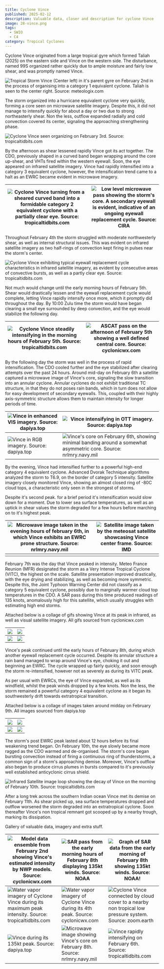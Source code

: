 ```yaml
---
title: Cyclone Vince
published: 2025-02-12
description: Valuable data, closer and description for cyclone Vince
image: 28-vince.png
tags:
  - SWIO
  - C4
category: Tropical Cyclones
---
```

Cyclone Vince originated from a large tropical gyre which formed ⁠Taliah (2025) on the eastern side and Vince on the western side. The disturbance, named 99S organized rather quickly due to ample moisture and fairly low shear, and was promptly named Vince.

![Tropical Storm Vince (Center left) in it's parent gyre on February 2nd in the process of organising into a category 1 equivalent cyclone. Taliah is seen to the center right. Source: meteologix.com](1-vince-formation.png)

The storm organized into a hurricane equivalent cyclone very quickly, forming a core seen on microwave satellite imagery. Despite this, it did not manage to intensify quickly for about a day or two due to strong northeasterly shear. Non the less, outflow expanded radially and cold convection covered its center, signaling the approaching strengthening phase.

![Cyclone Vince seen organizing on February 3rd. Source: tropicaltidbits.com](2-vince-catone.gif)

By the afternoon as shear lessened rapidly Vince got its act together. The CDO, previously shaped in a curved band began wrapping around the core up-shear, and VHTs fired within the western eyewall. Soon, the eye appeared on infrared satellite imagery. Vince had rapidly intensified into a category 3 equivalent cyclone, however, the intensification trend came to a halt as an EWRC became evident in microwave imagery. 

![Cyclone Vince turning from a sheared curved band into a formidable category 2 equivalent cyclone with a partially clear eye. Source: tropicaltidbits.com](3-vince-ri.gif) | ![Low level microwave pass showing the storm's core. A secondary eyewall is evident, indicative of an ongoing eyewall replacement cycle. Source: CIRA](4-vince-mw.png) |
| ------------------------------------------------------------------------------------------------------------------------ | ----------------------------------------------------------------------------------------------------------------------------- |


Throughout February 4th the storm struggled with moderate northwesterly shear, as well as internal structural issues. This was evident on infrared satellite imagery as two half-rings of convection kept firing in pulses near the storm's center. 

![Cyclone Vince exhibiting typical eyewall replacement cycle characteristics in infrared satellite imagery, as evident by consecutive areas of convective bursts, as well as a partly clear eye. Source: tropicaltidbits.com](5-vince-ewrc.gif)

Not much would change until the early morning hours of February 5th. Shear would drastically lessen and the eyewall replacement cycle would complete, letting Vince rapidly intensify once more, which it promptly did throughout the day. By 10:00 Zulu time the storm would have began clearing a small eye surrounded by deep convection, and the eye would stabilize the following day. 

| ![Cyclone Vince steadily intensifying in the morning hours of February 5th. Source: tropicaltidbits.com](6-vince-ir.gif) | ![ASCAT pass on the afternoon of February 5th showing a well defined central core. Source: cyclonicwx.com](7-vince-ascat.png) |
| ------------------------------------------------------------------------------------------------------------------------ | ----------------------------------------------------------------------------------------------------------------------------- |

By the following day the storm was well in the process of rapid intensification. The CDO cooled further and the eye stabilized after clearing attempts over the past 24 hours. Around mid-day on February 6th a satellite captured a microwave image of Vince's core, signaling the slow transition into an annular cyclone. Annular cyclones do not exhibit traditional TC structure, in that they do not poses rain bands, which in turn does not allow for easy development of secondary eyewalls. This, coupled with their highly axis-symmetric structure allows them to maintain intensity for longer periods of time. 


| ![Vince in enhanced VIS imagery. Source: dapiya.top](8-vince.png) | ![Vince intensifying in OTT imagery. Source: dapiya.top](9-vince.gif)                                                                |
| ----------------------------------------------------------------- | ------------------------------------------------------------------------------------------------------------------------------------ |
| ![Vince in RGB imagery. Source: dapiya.top](10-vince.png)         | ![Vince's core on February 6th, showing minimal banding around a somewhat asymmetric core. Source: nrlmry.navy.mil](11-vince-mw.png) |

By the evening, Vince had intensified further to a powerful high-end category 4 equivalent cyclone. Advanced Dvorak Technique algorithms analyzed the storm to T6.9, on the border of category 5 intensity. Satellite imagery closely monitored Vince, showing an almost closed ring of -80C cloud tops, a characteristic only seen in the strongest of storms.

Despite it's second peak. for a brief period it's intensification would slow down for a moment. Due to lower sea surface temperatures, as well as an uptick in shear values the storm degraded for a few hours before marching on to it's highest peak. 

| ![Microwave image taken in the evening hours of february 6th, in which Vince exhibits an EWRC prone structure. Source: nrlmry.navy.mil ](12-vince-mw.png) | ![Satellite image taken by the meteosat satellite showcasing Vince center frame. Source: IMD](13-vince-globe.jpg) |
| --------------------------------------------------------------------------------------------------------------------------------------------------------- | ----------------------------------------------------------------------------------------------------------------- |
|                                                                                                                                                           |                                                                                                                   |

February 7th was the day that Vince peaked in intensity. Meteo France Reunion (MFR) designated the storm as a Very Intense Tropical Cyclone (VITC), the highest on the scale. Satellite presentation improved drastically, with the eye drying and stabilizing, as well as becoming more symmetric. Despite this, the Joint Typhoon Warning Center did not classify as a category 5 equivalent cyclone, possibly due to marginally warmer cloud top temperatures in the CDO. A SAR pass during this time produced readings of 135 knots, anomalously high for this satellite, which usually struggles with estimating high end storms.


Attached below is a collage of gifs showing Vince at its peak in infrared, as well as visual satellite imagery. All gifs sourced from cyclonicwx.com

| ![](13-vince-ir.gif)  | ![](14-vince-rbtop.gif)  |
| --------------------- | ------------------------ |
| ![](15-vince-vis.gif) | ![](16-vince-vis-bw.gif) |

Vince's peak continued until the early hours of February 8th, during which another eyewall replacement cycle occurred. Despite its annular structure a rain band managed to wrap around Vince's eye, choking it out and beginning an EWRC. The cycle wrapped up fairly quickly, and soon enough the storm re-intensified, however not as severely as during its VITC peak. 

As per usual with EWRCs, the eye of Vince expanded, as well as its windfield, whilst the peak winds dropped by a few knots. Non the less, the storm remained a powerful category 4 equivalent cyclone as it began its southwesterly drift towards extratropical transition. 

Attached below is a collage of images taken around midday on February 9th. All images sourced from dapiya.top

| ![](17-vince-evis.png)    | ![](18-vince-rgb.png) |
| ------------------------- | --------------------- |
| ![](19-vince-sanwich.png) | ![](20-vince-ott.png) |

The storm's post EWRC peak lasted about 12 hours before its final weakening trend began. On February 10th, the eye slowly became more ragged as the CDO warmed and de-organised. The storm's core began bursting convection instead of firing a continuous ring of thunderstorms, a common sign of a storm's approaching demise. 
Moreover, Vince's outflow also began to produce cirrus plumes in bursts compared to it's previously well established anticyclonic cirrus shield. 

![Infrared Satellite image loop showing the decay of Vince on the morning of February 10th. Source: tropicaltidbits.com](21-vince-collapse.gif)

After a long trek across the southern Indian ocean Vince met its demise on February 11th. As shear picked up, sea surface temperatures dropped and outflow worsened the storm degraded into an extratropical cyclone. Soon thereafter Vince's non tropical remnant got scooped up by a nearby trough, marking its dissipation. 

Gallery of valuable data, imagery and extra stuff.


| ![Model data ensemble from February 2nd showing Vince's estimated intensity by NWP models. Source: cyclonicwx.com](22-model.png) | ![SAR pass from the early morning hours of February 8th displaying 135kt winds. Source: NOAA](23-SAR.png) | ![Graph of SAR data from the early morning of February 8th showing 135kt winds. Source: NOAA!](24-sar.png)               |
| -------------------------------------------------------------------------------------------------------------------------------- | --------------------------------------------------------------------------------------------------------- | ------------------------------------------------------------------------------------------------------------------------ |
| ![Water vapor imagery of Cyclone Vince during its maximum peak intensity. Source: tropicaltidbits.com](25-wv.gif)                | ![Water vapor imagery of Cyclone Vince during its 4th peak. Source: cyclonicwx.com](26-wv.gif)            | ![Cyclone Vince connected by cloud cover to a nearby non tropical low pressure system. Source: zoom.earth](27-vince.png) |
| ![Vince during its 135kt peak. Source: dapiya.top](28-vince.png)                                                                 | ![Microwave image showing Vince's core on February 8th. Source: nrlmry.navy.mil](30-vince-mw.png)         | ![Vince rapidly intensifying on February 6th. Source: tropicaltidbits.com](31-vince-intensification.gif)                 |

